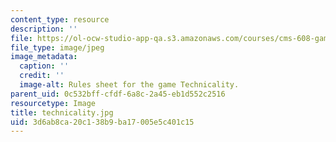 ```yaml
---
content_type: resource
description: ''
file: https://ol-ocw-studio-app-qa.s3.amazonaws.com/courses/cms-608-game-design-spring-2014/3d6ab8ca20c138b9ba17005e5c401c15_technicality.jpg
file_type: image/jpeg
image_metadata:
  caption: ''
  credit: ''
  image-alt: Rules sheet for the game Technicality.
parent_uid: 0c532bff-cfdf-6a8c-2a45-eb1d552c2516
resourcetype: Image
title: technicality.jpg
uid: 3d6ab8ca-20c1-38b9-ba17-005e5c401c15
---
```

